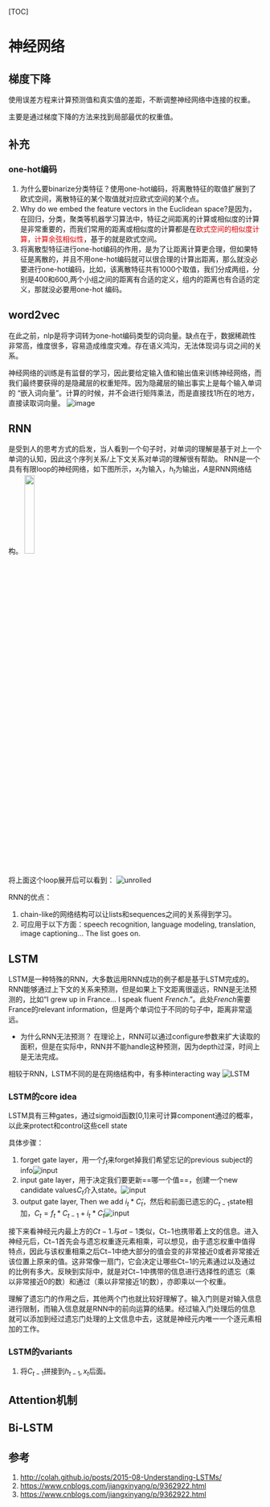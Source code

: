 [TOC]


# 神经网络
## 梯度下降
使用误差方程来计算预测值和真实值的差距，不断调整神经网络中连接的权重。

主要是通过梯度下降的方法来找到局部最优的权重值。


## 补充
### one-hot编码
1. 为什么要binarize分类特征？使用one-hot编码，将离散特征的取值扩展到了欧式空间，离散特征的某个取值就对应欧式空间的某个点。
2.  Why do we embed the feature vectors in the Euclidean space?是因为，在回归，分类，聚类等机器学习算法中，特征之间距离的计算或相似度的计算是非常重要的，而我们常用的距离或相似度的计算都是在<font color="#dd0000">欧式空间的相似度计算，计算余弦相似性</font>，基于的就是欧式空间。
3.  将离散型特征进行one-hot编码的作用，是为了让距离计算更合理，但如果特征是离散的，并且不用one-hot编码就可以很合理的计算出距离，那么就没必要进行one-hot编码，比如，该离散特征共有1000个取值，我们分成两组，分别是400和600,两个小组之间的距离有合适的定义，组内的距离也有合适的定义，那就没必要用one-hot 编码。


## word2vec
在此之前，nlp是将字词转为one-hot编码类型的词向量。缺点在于，数据稀疏性非常高，维度很多，容易造成维度灾难。存在语义鸿沟，无法体现词与词之间的关系。

神经网络的训练是有监督的学习，因此要给定输入值和输出值来训练神经网络，而我们最终要获得的是隐藏层的权重矩阵。因为隐藏层的输出事实上是每个输入单词的 “嵌入词向量”。计算的时候，并不会进行矩阵乘法，而是直接找1所在的地方，直接读取词向量。
![image](https://images2018.cnblogs.com/blog/1335117/201807/1335117-20180719103717765-785211295.png)

## RNN
是受到人的思考方式的启发，当人看到一个句子时，对单词的理解是基于对上一个单词的认知，因此这个序列关系/上下文关系对单词的理解很有帮助。
RNN是一个具有有限loop的神经网络，如下图所示，$x_t$为输入，$h_t$为输出，$A$是RNN网络结构。
<img src="http://colah.github.io/posts/2015-08-Understanding-LSTMs/img/RNN-rolled.png" width="20%" height="20%" halign="center"/>

将上面这个loop展开后可以看到：
![unrolled](http://colah.github.io/posts/2015-08-Understanding-LSTMs/img/RNN-unrolled.png)

RNN的优点：
1. chain-like的网络结构可以让lists和sequences之间的关系得到学习。
2. 可应用于以下方面：speech recognition, language modeling, translation, image captioning… The list goes on.


## LSTM
LSTM是一种特殊的RNN，大多数运用RNN成功的例子都是基于LSTM完成的。
RNN能够通过上下文的关系来预测，但是如果上下文距离很遥远，RNN是无法预测的，比如“I grew up in France… I speak fluent *French*.”。此处*French*需要France的relevant information，但是两个单词位于不同的句子中，距离非常遥远。

- 为什么RNN无法预测？
  在理论上，RNN可以通过configure参数来扩大读取的面积，但是在实际中，RNN并不能handle这种预测，因为depth过深，时间上是无法完成。

相较于RNN，LSTM不同的是在网络结构中，有多种interacting way
![LSTM](http://colah.github.io/posts/2015-08-Understanding-LSTMs/img/LSTM3-chain.png)

### LSTM的core idea
LSTM具有三种gates，通过sigmoid函数[0,1]来可计算component通过的概率，以此来protect和control这些cell state

具体步骤：
1. forget gate layer，用一个$f_t$来forget掉我们希望忘记的previous subject的info![input](https://images2018.cnblogs.com/blog/1335117/201807/1335117-20180724213408875-497357476.png)
2. input gate layer，用于决定我们要更新==哪一个值==，创建一个new candidate values$C_t$介入state。![input](https://images2018.cnblogs.com/blog/1335117/201807/1335117-20180724213929491-1697948414.png)
3. output gate layer, Then we add $i_t * C̃_t$，然后和前面已遗忘的$C_{t-1}$state相加，$C_t = f_t * C_{t-1} + i_t * C̃_t$![input](https://images2018.cnblogs.com/blog/1335117/201807/1335117-20180724214355115-204684729.png)

接下来看神经元内最上方的$C{t−1}$.与$a{t−1}$类似，Ct−1也携带着上文的信息。进入神经元后，Ct−1首先会与遗忘权重逐元素相乘，可以想见，由于遗忘权重中值得特点，因此与该权重相乘之后Ct−1​	中绝大部分的值会变的非常接近0或者非常接近该位置上原来的值。这非常像一扇门，它会决定让哪些Ct−1的元素通过以及通过的比例有多大。反映到实际中，就是对Ct−1中携带的信息进行选择性的遗忘（乘以非常接近0的数）和通过（乘以非常接近1的数），亦即乘以一个权重。

理解了遗忘门的作用之后，其他两个门也就比较好理解了。输入门则是对输入信息进行限制，而输入信息就是RNN中的前向运算的结果。经过输入门处理后的信息就可以添加到经过遗忘门处理的上文信息中去，这就是神经元内唯一一个逐元素相加的工作。

### LSTM的variants
1. 将$C_{t-1}$拼接到$h_{t-1}, x_t$后面。

## Attention机制


## Bi-LSTM


## 参考
1. http://colah.github.io/posts/2015-08-Understanding-LSTMs/
2. https://www.cnblogs.com/jiangxinyang/p/9362922.html
3. https://www.cnblogs.com/jiangxinyang/p/9362922.html
